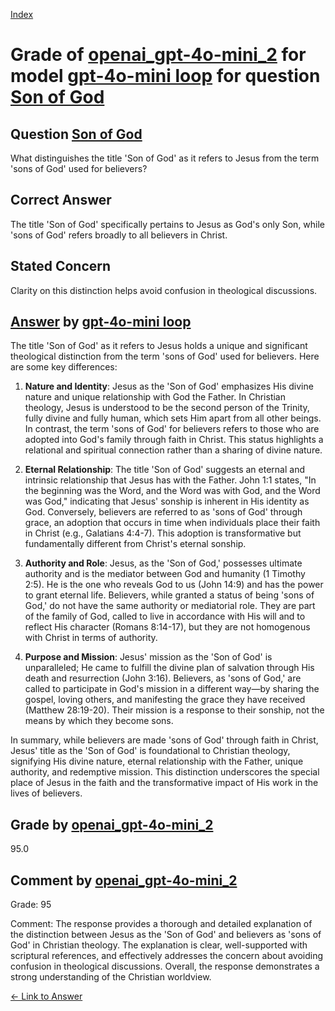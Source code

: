 
[Index](../../../../index.md)
# Grade of [openai_gpt-4o-mini_2](../../../grading_models/openai_gpt-4o-mini_2.md) for model [gpt-4o-mini loop](../../../answering_models/gpt-4o-mini_loop.md) for question [Son of God](../../../questions/Son_of_God.md)

## Question [Son of God](../../../questions/Son_of_God.md)
What distinguishes the title 'Son of God' as it refers to Jesus from the term 'sons of God' used for believers?

## Correct Answer
The title 'Son of God' specifically pertains to Jesus as God's only Son, while 'sons of God' refers broadly to all believers in Christ.

## Stated Concern
Clarity on this distinction helps avoid confusion in theological discussions.

## [Answer](../Son_of_God.md) by [gpt-4o-mini loop](../../../answering_models/gpt-4o-mini_loop.md)
The title 'Son of God' as it refers to Jesus holds a unique and significant theological distinction from the term 'sons of God' used for believers. Here are some key differences:

1. **Nature and Identity**: Jesus as the 'Son of God' emphasizes His divine nature and unique relationship with God the Father. In Christian theology, Jesus is understood to be the second person of the Trinity, fully divine and fully human, which sets Him apart from all other beings. In contrast, the term 'sons of God' for believers refers to those who are adopted into God's family through faith in Christ. This status highlights a relational and spiritual connection rather than a sharing of divine nature.

2. **Eternal Relationship**: The title 'Son of God' suggests an eternal and intrinsic relationship that Jesus has with the Father. John 1:1 states, "In the beginning was the Word, and the Word was with God, and the Word was God," indicating that Jesus' sonship is inherent in His identity as God. Conversely, believers are referred to as 'sons of God' through grace, an adoption that occurs in time when individuals place their faith in Christ (e.g., Galatians 4:4-7). This adoption is transformative but fundamentally different from Christ's eternal sonship.

3. **Authority and Role**: Jesus, as the 'Son of God,' possesses ultimate authority and is the mediator between God and humanity (1 Timothy 2:5). He is the one who reveals God to us (John 14:9) and has the power to grant eternal life. Believers, while granted a status of being 'sons of God,' do not have the same authority or mediatorial role. They are part of the family of God, called to live in accordance with His will and to reflect His character (Romans 8:14-17), but they are not homogenous with Christ in terms of authority.

4. **Purpose and Mission**: Jesus' mission as the 'Son of God' is unparalleled; He came to fulfill the divine plan of salvation through His death and resurrection (John 3:16). Believers, as 'sons of God,' are called to participate in God's mission in a different way—by sharing the gospel, loving others, and manifesting the grace they have received (Matthew 28:19-20). Their mission is a response to their sonship, not the means by which they become sons.

In summary, while believers are made 'sons of God' through faith in Christ, Jesus' title as the 'Son of God' is foundational to Christian theology, signifying His divine nature, eternal relationship with the Father, unique authority, and redemptive mission. This distinction underscores the special place of Jesus in the faith and the transformative impact of His work in the lives of believers.

## Grade by [openai_gpt-4o-mini_2](../../../grading_models/openai_gpt-4o-mini_2.md)
95.0

## Comment by [openai_gpt-4o-mini_2](../../../grading_models/openai_gpt-4o-mini_2.md)
Grade: 95

Comment: The response provides a thorough and detailed explanation of the distinction between Jesus as the 'Son of God' and believers as 'sons of God' in Christian theology. The explanation is clear, well-supported with scriptural references, and effectively addresses the concern about avoiding confusion in theological discussions. Overall, the response demonstrates a strong understanding of the Christian worldview.

[&lt;- Link to Answer](../Son_of_God.md)
